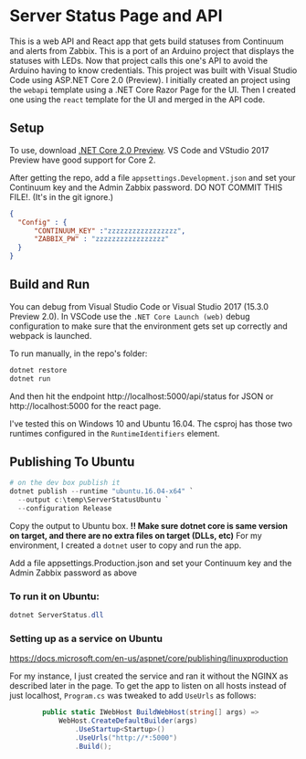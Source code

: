 # Server Status Page and API
This is a web API and React app that gets build statuses from Continuum and alerts from Zabbix.  This is a port of an Arduino project that displays the statuses with LEDs.  Now that project calls this one's API to avoid the Arduino having to know credentials.  This project was built with Visual Studio Code using ASP.NET Core 2.0 (Preview).  I initially created an project using the `webapi` template using a .NET Core Razor Page for the UI.  Then I created one using the `react` template for the UI and merged in the API code.

## Setup
To use, download [.NET Core 2.0 Preview](https://www.microsoft.com/net/core/preview#windowscmd).  VS Code and VStudio 2017 Preview have good support for Core 2.

After getting the repo, add a file `appsettings.Development.json` and set your Continuum key and the Admin Zabbix password.  DO NOT COMMIT THIS FILE!.  (It's in the git ignore.)
```Json
{
  "Config" : {
      "CONTINUUM_KEY" :"zzzzzzzzzzzzzzzzz",
      "ZABBIX_PW" : "zzzzzzzzzzzzzzzzz"
  }
}

```
## Build and Run
You can debug from Visual Studio Code or Visual Studio 2017 (15.3.0 Preview 2.0).  In VSCode use the `.NET Core Launch (web)` debug configuration to make sure that the environment gets set up correctly and webpack is launched.

To run manually, in the repo's folder:

```PowerShell
dotnet restore
dotnet run
```
And then hit the endpoint http://localhost:5000/api/status for JSON or http://localhost:5000 for the react page.

I've tested this on Windows 10 and Ubuntu 16.04.  The csproj has those two runtimes configured in the `RuntimeIdentifiers` element.

## Publishing To Ubuntu
```PowerShell
# on the dev box publish it
dotnet publish --runtime "ubuntu.16.04-x64" `
  --output c:\temp\ServerStatusUbuntu `
  --configuration Release
```
Copy the output to Ubuntu box.  **!! Make sure dotnet core is same version on target, and there are no extra files on target (DLLs, etc)** For my environment, I created a `dotnet` user to copy and run the app.

Add a file appsettings.Production.json and set your Continuum key and the Admin Zabbix password as above

### To run it on Ubuntu:

```PowerShell
dotnet ServerStatus.dll
```
### Setting up as a service on Ubuntu
https://docs.microsoft.com/en-us/aspnet/core/publishing/linuxproduction

For my instance, I just created the service and ran it without the NGINX as described later in the page.  To get the app to listen on all hosts instead of just localhost, `Program.cs` was tweaked to add `UseUrls` as follows:
```csharp
        public static IWebHost BuildWebHost(string[] args) =>
            WebHost.CreateDefaultBuilder(args)
                .UseStartup<Startup>()
                .UseUrls("http://*:5000")
                .Build();
```
